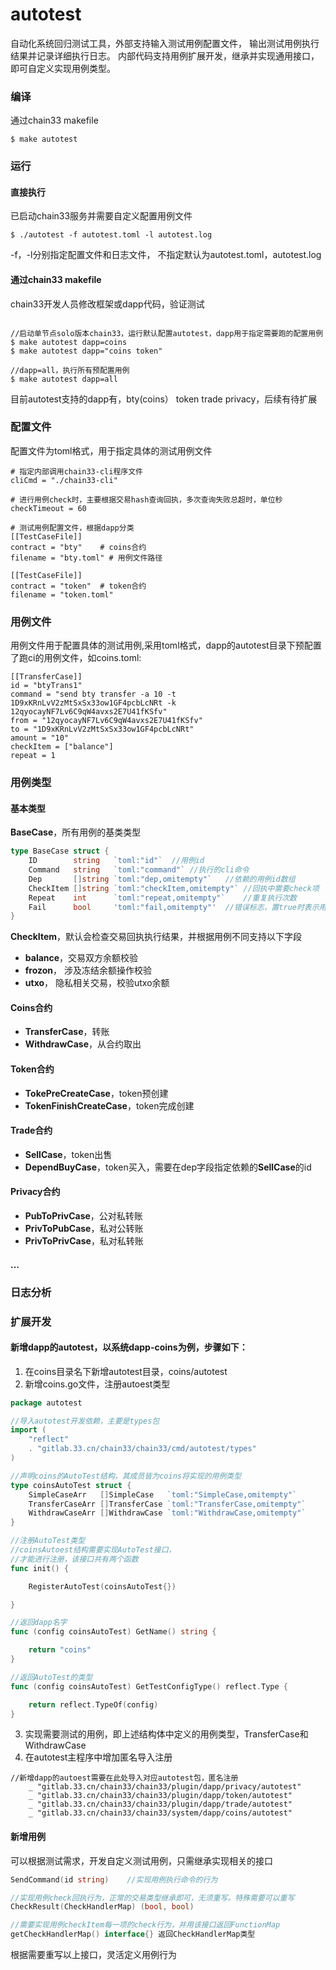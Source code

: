 
# autotest
自动化系统回归测试工具，外部支持输入测试用例配置文件，
输出测试用例执行结果并记录详细执行日志。
内部代码支持用例扩展开发，继承并实现通用接口，即可自定义实现用例类型。

### 编译
通过chain33 makefile
```
$ make autotest
```

### 运行

#### **直接执行**
已启动chain33服务并需要自定义配置用例文件
```
$ ./autotest -f autotest.toml -l autotest.log
```

-f，-l分别指定配置文件和日志文件，
不指定默认为autotest.toml，autotest.log


#### **通过chain33 makefile**
chain33开发人员修改框架或dapp代码，验证测试
```

//启动单节点solo版本chain33，运行默认配置autotest，dapp用于指定需要跑的配置用例
$ make autotest dapp=coins
$ make autotest dapp="coins token"

//dapp=all，执行所有预配置用例
$ make autotest dapp=all
```
目前autotest支持的dapp有，bty(coins） token trade privacy，后续有待扩展


### 配置文件

配置文件为toml格式，用于指定具体的测试用例文件
```
# 指定内部调用chain33-cli程序文件
cliCmd = "./chain33-cli"

# 进行用例check时，主要根据交易hash查询回执，多次查询失败总超时，单位秒
checkTimeout = 60

# 测试用例配置文件，根据dapp分类
[[TestCaseFile]]
contract = "bty"    # coins合约
filename = "bty.toml" # 用例文件路径

[[TestCaseFile]]
contract = "token"  # token合约
filename = "token.toml"
```


### 用例文件
用例文件用于配置具体的测试用例,采用toml格式，dapp的autotest目录下预配置了跑ci的用例文件，如coins.toml:
```
[[TransferCase]]
id = "btyTrans1"
command = "send bty transfer -a 10 -t 1D9xKRnLvV2zMtSxSx33ow1GF4pcbLcNRt -k 12qyocayNF7Lv6C9qW4avxs2E7U41fKSfv"
from = "12qyocayNF7Lv6C9qW4avxs2E7U41fKSfv"
to = "1D9xKRnLvV2zMtSxSx33ow1GF4pcbLcNRt"
amount = "10"
checkItem = ["balance"]
repeat = 1

```


### 用例类型
#### 基本类型
**BaseCase**，所有用例的基类类型
```go
type BaseCase struct {
	ID        string   `toml:"id"`  //用例id
	Command   string   `toml:"command"` //执行的cli命令
	Dep       []string `toml:"dep,omitempty"`   //依赖的用例id数组
	CheckItem []string `toml:"checkItem,omitempty"` //回执中需要check项
	Repeat    int      `toml:"repeat,omitempty"`    //重复执行次数
	Fail      bool     'toml:"fail,omitempty"'  //错误标志，置true时表示用例本身为错误用例，默认不配置为false
}
```

**CheckItem**，默认会检查交易回执执行结果，并根据用例不同支持以下字段
* **balance**，交易双方余额校验
* **frozon**， 涉及冻结余额操作校验
* **utxo**， 隐私相关交易，校验utxo余额


#### Coins合约
* **TransferCase**，转账
* **WithdrawCase**，从合约取出

#### Token合约
* **TokePreCreateCase**，token预创建
* **TokenFinishCreateCase**，token完成创建

#### Trade合约
* **SellCase**，token出售
* **DependBuyCase**，token买入，需要在dep字段指定依赖的**SellCase**的id

#### Privacy合约
* **PubToPrivCase**，公对私转账
* **PrivToPubCase**，私对公转账
* **PrivToPrivCase**，私对私转账

#### ...

### 日志分析


### 扩展开发
#### 新增dapp的autotest，以系统dapp-coins为例，步骤如下：
1. 在coins目录名下新增autotest目录，coins/autotest
1. 新增coins.go文件，注册autoest类型
```go
package autotest

//导入autotest开发依赖，主要是types包
import (
	"reflect"
	. "gitlab.33.cn/chain33/chain33/cmd/autotest/types"
)

//声明coins的AutoTest结构，其成员皆为coins将实现的用例类型
type coinsAutoTest struct {
	SimpleCaseArr   []SimpleCase   `toml:"SimpleCase,omitempty"`
	TransferCaseArr []TransferCase `toml:"TransferCase,omitempty"`
	WithdrawCaseArr []WithdrawCase `toml:"WithdrawCase,omitempty"`
}

//注册AutoTest类型
//coinsAutoest结构需要实现AutoTest接口，
//才能进行注册，该接口共有两个函数
func init() {

	RegisterAutoTest(coinsAutoTest{})

}

//返回dapp名字
func (config coinsAutoTest) GetName() string {

	return "coins"
}

//返回AutoTest的类型
func (config coinsAutoTest) GetTestConfigType() reflect.Type {

	return reflect.TypeOf(config)
}
```
3. 实现需要测试的用例，即上述结构体中定义的用例类型，TransferCase和WithdrawCase
4. 在autotest主程序中增加匿名导入注册
```
//新增dapp的autoest需要在此处导入对应autotest包，匿名注册
	_ "gitlab.33.cn/chain33/chain33/plugin/dapp/privacy/autotest"
	_ "gitlab.33.cn/chain33/chain33/plugin/dapp/token/autotest"
	_ "gitlab.33.cn/chain33/chain33/plugin/dapp/trade/autotest"
	_ "gitlab.33.cn/chain33/chain33/system/dapp/coins/autotest"
```

#### 新增用例
可以根据测试需求，开发自定义测试用例，只需继承实现相关的接口
```go
SendCommand(id string)    //实现用例执行命令的行为

//实现用例check回执行为，正常的交易类型继承即可，无须重写。特殊需要可以重写
CheckResult(CheckHandlerMap) (bool, bool)

//需要实现用例checkItem每一项的check行为，并用该接口返回FunctionMap
getCheckHandlerMap() interface{} 返回CheckHandlerMap类型

```
根据需要重写以上接口，灵活定义用例行为